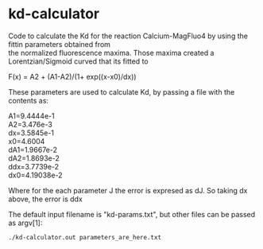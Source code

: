kd-calculator
=============

Code to calculate the Kd for the reaction Calcium-MagFluo4 by using the fittin parameters obtained from  
the normalized fluorescence maxima. Those maxima created a Lorentzian/Sigmoid curved that its fitted to  

F(x) = A2 + (A1-A2)/(1+ exp((x-x0)/dx)) 


These parameters are used to calculate Kd, by passing a file with the contents as:  

A1=9.4444e-1  
A2=3.476e-3  
dx=3.5845e-1  
x0=4.6004  
dA1=1.9667e-2  
dA2=1.8693e-2  
ddx=3.7739e-2  
dx0=4.19038e-2 

Where for the each parameter J the error is expresed as dJ. So taking dx above, the error is ddx

The default input filename is "kd-params.txt", but other files can be passed as argv[1]: 

    ./kd-calculator.out parameters_are_here.txt
